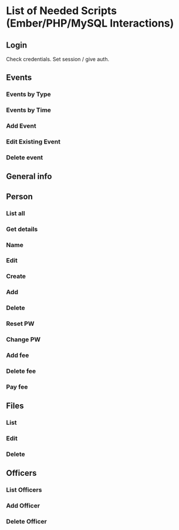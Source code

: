# List of Needed Scripts (Ember/PHP/MySQL Interactions)
## Login
  Check credentials. Set session / give auth.
  
## Events
  ### Events by Type
  ### Events by Time
  ### Add Event
  ### Edit Existing Event
  ### Delete event
  
## General info
## Person
  ### List all
  ### Get details
  ### Name
  ### Edit
  ### Create
  ### Add
  ### Delete
  ### Reset PW
  ### Change PW
  ### Add fee
  ### Delete fee
  ### Pay fee
  
## Files
  ### List
  ### Edit
  ### Delete
  
## Officers
  ### List Officers
  ### Add Officer
  ### Delete Officer
  

